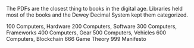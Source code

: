 The PDFs are the closest thing to books in the digital age.  Libraries held most of the books and the Dewey Decimal System kept them categorized.

100 Computers, Hardware
200 Computers, Software
300 Computers, Frameworks
400 Computers, Gear
500 Computers, Vehicles
600 Computers, Blockchain 
666 Game Theory
999 Manifesto